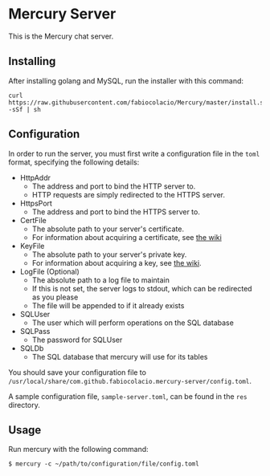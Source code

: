 # Mercury Server

This is the Mercury chat server.

## Installing

After installing golang and MySQL, run the installer with this command:

```
curl https://raw.githubusercontent.com/fabiocolacio/Mercury/master/install.sh -sSf | sh
```

## Configuration

In order to run the server, you must first write a configuration file in the ``toml`` format, specifying the following details:

* HttpAddr
  * The address and port to bind the HTTP server to.
  * HTTP requests are simply redirected to the HTTPS server.
* HttpsPort
  * The address and port to bind the HTTPS server to.
* CertFile
  * The absolute path to your server's certificate.
  * For information about acquiring a certificate, see [the wiki](https://github.com/fabiocolacio/Mercury/wiki/Acquiring-an-SSL-Certificate)
* KeyFile
  * The absolute path to your server's private key.
  * For information about acquiring a key, see [the wiki](https://github.com/fabiocolacio/Mercury/wiki/Acquiring-an-SSL-Certificate).
* LogFile (Optional)
  * The absolute path to a log file to maintain
  * If this is not set, the server logs to stdout, which can be redirected as you please
  * The file will be appended to if it already exists
* SQLUser
  * The user which will perform operations on the SQL database
* SQLPass
  * The password for SQLUser
* SQLDb
  * The SQL database that mercury will use for its tables

You should save your configuration file to ``/usr/local/share/com.github.fabiocolacio.mercury-server/config.toml``.

A sample configuration file, ``sample-server.toml``, can be found in the ``res`` directory.

## Usage


Run mercury with the following command:

```
$ mercury -c ~/path/to/configuration/file/config.toml
```

